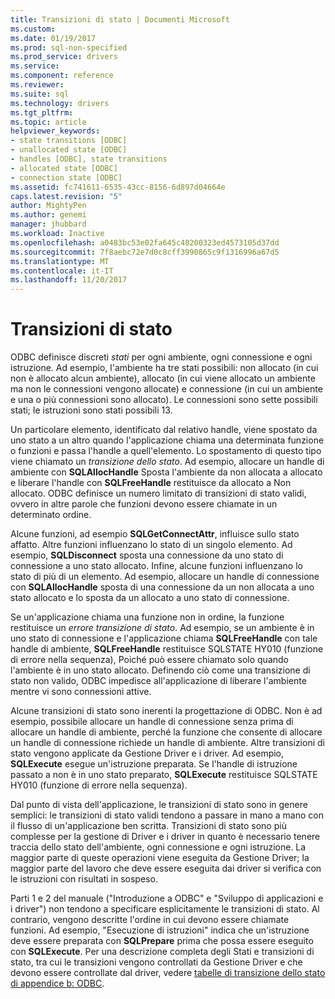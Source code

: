 ```yaml
---
title: Transizioni di stato | Documenti Microsoft
ms.custom: 
ms.date: 01/19/2017
ms.prod: sql-non-specified
ms.prod_service: drivers
ms.service: 
ms.component: reference
ms.reviewer: 
ms.suite: sql
ms.technology: drivers
ms.tgt_pltfrm: 
ms.topic: article
helpviewer_keywords:
- state transitions [ODBC]
- unallocated state [ODBC]
- handles [ODBC], state transitions
- allocated state [ODBC]
- connection state [ODBC]
ms.assetid: fc741611-6535-43cc-8156-6d897d04664e
caps.latest.revision: "5"
author: MightyPen
ms.author: genemi
manager: jhubbard
ms.workload: Inactive
ms.openlocfilehash: a0483bc53e02fa645c48200323ed4573105d37dd
ms.sourcegitcommit: 7f8aebc72e7d0c8cff3990865c9f1316996a67d5
ms.translationtype: MT
ms.contentlocale: it-IT
ms.lasthandoff: 11/20/2017
---
```

# <a name="state-transitions"></a>Transizioni di stato
ODBC definisce discreti *stati* per ogni ambiente, ogni connessione e ogni istruzione. Ad esempio, l'ambiente ha tre stati possibili: non allocato (in cui non è allocato alcun ambiente), allocato (in cui viene allocato un ambiente ma non le connessioni vengono allocate) e connessione (in cui un ambiente e una o più connessioni sono allocato). Le connessioni sono sette possibili stati; le istruzioni sono stati possibili 13.  
  
 Un particolare elemento, identificato dal relativo handle, viene spostato da uno stato a un altro quando l'applicazione chiama una determinata funzione o funzioni e passa l'handle a quell'elemento. Lo spostamento di questo tipo viene chiamato un *transizione dello stato*. Ad esempio, allocare un handle di ambiente con **SQLAllocHandle** Sposta l'ambiente da non allocata a allocato e liberare l'handle con **SQLFreeHandle** restituisce da allocato a Non allocato. ODBC definisce un numero limitato di transizioni di stato validi, ovvero in altre parole che funzioni devono essere chiamate in un determinato ordine.  
  
 Alcune funzioni, ad esempio **SQLGetConnectAttr**, influisce sullo stato affatto. Altre funzioni influenzano lo stato di un singolo elemento. Ad esempio, **SQLDisconnect** sposta una connessione da uno stato di connessione a uno stato allocato. Infine, alcune funzioni influenzano lo stato di più di un elemento. Ad esempio, allocare un handle di connessione con **SQLAllocHandle** sposta di una connessione da un non allocata a uno stato allocato e lo sposta da un allocato a uno stato di connessione.  
  
 Se un'applicazione chiama una funzione non in ordine, la funzione restituisce un *errore transizione di stato*. Ad esempio, se un ambiente è in uno stato di connessione e l'applicazione chiama **SQLFreeHandle** con tale handle di ambiente, **SQLFreeHandle** restituisce SQLSTATE HY010 (funzione di errore nella sequenza), Poiché può essere chiamato solo quando l'ambiente è in uno stato allocato. Definendo ciò come una transizione di stato non valido, ODBC impedisce all'applicazione di liberare l'ambiente mentre vi sono connessioni attive.  
  
 Alcune transizioni di stato sono inerenti la progettazione di ODBC. Non è ad esempio, possibile allocare un handle di connessione senza prima di allocare un handle di ambiente, perché la funzione che consente di allocare un handle di connessione richiede un handle di ambiente. Altre transizioni di stato vengono applicate da Gestione Driver e i driver. Ad esempio, **SQLExecute** esegue un'istruzione preparata. Se l'handle di istruzione passato a non è in uno stato preparato, **SQLExecute** restituisce SQLSTATE HY010 (funzione di errore nella sequenza).  
  
 Dal punto di vista dell'applicazione, le transizioni di stato sono in genere semplici: le transizioni di stato validi tendono a passare in mano a mano con il flusso di un'applicazione ben scritta. Transizioni di stato sono più complesse per la gestione di Driver e i driver in quanto è necessario tenere traccia dello stato dell'ambiente, ogni connessione e ogni istruzione. La maggior parte di queste operazioni viene eseguita da Gestione Driver; la maggior parte del lavoro che deve essere eseguita dai driver si verifica con le istruzioni con risultati in sospeso.  
  
 Parti 1 e 2 del manuale ("Introduzione a ODBC" e "Sviluppo di applicazioni e i driver") non tendono a specificare esplicitamente le transizioni di stato. Al contrario, vengono descritte l'ordine in cui devono essere chiamate funzioni. Ad esempio, "Esecuzione di istruzioni" indica che un'istruzione deve essere preparata con **SQLPrepare** prima che possa essere eseguito con **SQLExecute**. Per una descrizione completa degli Stati e transizioni di stato, tra cui le transizioni vengono controllati da Gestione Driver e che devono essere controllate dal driver, vedere [tabelle di transizione dello stato di appendice b: ODBC](../../../odbc/reference/appendixes/appendix-b-odbc-state-transition-tables.md).
